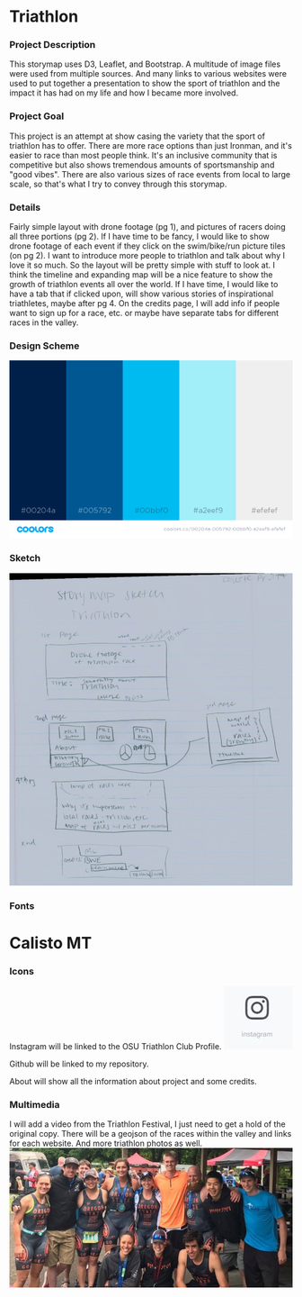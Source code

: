 # Triathlon

### Project Description
This storymap uses D3, Leaflet, and Bootstrap. A multitude of image files were used from multiple sources. And many links to various websites were used to put together a presentation to show the sport of triathlon and the impact it has had on my life and how I became more involved.

### Project Goal
This project is an attempt at show casing the variety that the sport of triathlon has to offer. There are more race options than just Ironman, and it's easier to race than most people think. It's an inclusive community that is competitive but also shows tremendous amounts of sportsmanship and "good vibes". There are also various sizes of race events from local to large scale, so that's what I try to convey through this storymap. 


### Details
Fairly simple layout with drone footage (pg 1), and pictures of racers doing all three portions (pg 2). If I have time to be fancy, I would like to show drone footage of each event if they click on the swim/bike/run picture tiles (on pg 2). I want to introduce more people to triathlon and talk about why I love it so much. So the layout will be pretty simple with stuff to look at. I think the timeline and expanding map will be a nice feature to show the growth of triathlon events all over the world. If I have time, I would like to have a tab that if clicked upon, will show various stories of inspirational triathletes, maybe after pg 4. On the credits page, I will add info if people want to sign up for a race, etc. or maybe have separate tabs for different races in the valley.

### Design Scheme
![alt text](img/color_scheme.png)

### Sketch
![alt text](img/Sm_Sketch.jpg)

### Fonts
<h1>Calisto MT</h1>

### Icons
Instagram will be linked to the OSU Triathlon Club Profile.
![alt text](img/icon.JPG)

Github will be linked to my repository.

About will show all the information about project and some credits.

### Multimedia
I will add a video from the Triathlon Festival, I just need to get a hold of the original copy. There will be a geojson of the races within the valley and links for each website. And more triathlon photos as well.
![alt text](img/club.jpg)



